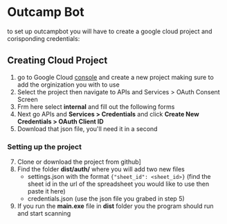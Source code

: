 # Outcamp Bot

to set up outcampbot you will have to create a google cloud project and corisponding credentials:

## Creating Cloud Project
1. go to Google Cloud [console](https://console.cloud.google.com/welcome) and create a new project making sure to add the orginization you with to use
2. Select the project then navigate to APIs and Services > OAuth Consent Screen
3. Frm here select **internal** and fill out the following forms
4. Next go APIs and **Services > Credentials** and click **Create New Credentials > OAuth Client ID** 
5. Download that json file, you'll need it in a second
### Setting up the project
7. Clone or download the project from github]
8. Find the folder **dist/auth/** where you will add two new files
	- settings.json with the format `{"sheet_id": <sheet_id>}` (find the sheet id in the url of the spreadsheet you would like to use then paste it here)
	- credentials.json (use the json file you grabed in step 5)
9. If you run the **main.exe** file in **dist** folder you the program should run and start scanning
